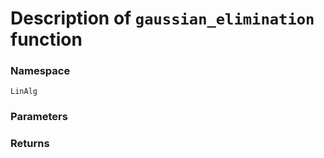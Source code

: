 # Description of ```gaussian_elimination``` function

### Namespace 
```LinAlg```
### Parameters

### Returns